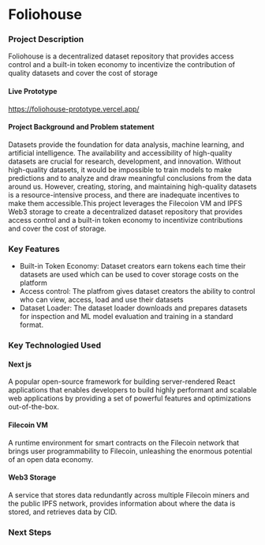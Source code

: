 # Foliohouse

### Project Description
Foliohouse is a decentralized dataset repository that provides access control and a built-in token economy to incentivize the contribution of quality datasets and cover the cost of storage

#### Live Prototype
https://foliohouse-prototype.vercel.app/

#### Project Background and Problem statement
Datasets provide the foundation for data analysis, machine learning, and artificial intelligence. The availability and accessibility of high-quality datasets are crucial for research, development, and innovation. Without high-quality datasets, it would be impossible to train models to make predictions and to analyze and draw meaningful conclusions from the data around us. However, creating, storing, and maintaining high-quality datasets is a resource-intensive process, and there are inadequate incentives to make them accessible.This project leverages the Filecoion VM and IPFS Web3 storage to create a decentralized dataset repository that provides access control and a built-in token economy to incentivize contributions and cover the cost of storage.

### Key Features
- Built-in Token Economy: Dataset creators earn tokens each time their datasets are used which can be used to cover storage costs on the platform
- Access control: The platfrom gives dataset creators the ability to control who can view, access, load and use their datasets
- Dataset Loader: The dataset loader downloads and prepares datasets for inspection and ML model evaluation and training in a standard format.


### Key Technologied Used
#### Next js
A popular open-source framework for building server-rendered React applications that enables developers to build highly performant and scalable web applications by providing a set of powerful features and optimizations out-of-the-box.
#### Filecoin VM
A runtime environment for smart contracts  on the Filecoin network that brings user programmability to Filecoin, unleashing the enormous potential of an open data economy.
#### Web3 Storage
A service that stores data redundantly across multiple Filecoin miners and the public IPFS network, provides information about where the data is stored, and retrieves data by CID.


### Next Steps




